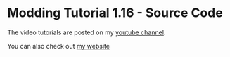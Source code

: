 # Modding Tutorial 1.16 - Source Code

The video tutorials are posted on my [youtube channel](https://www.youtube.com/channel/UCJIDXtGpf4wv1ybDzdTA_vQ).

You can also check out [my website](https://mcmodding.club/tutorials/)
